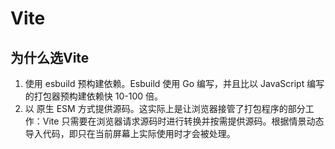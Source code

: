 <!--
 * @Author: Shuwang Wu
 * @Date: 2022-03-11 17:41:01
 * @LastEditTime: 2022-03-11 17:43:46
 * @LastEditors: Shuwang Wu
 * @Description: vite
 * @FilePath: \notes\notes\vite.md
-->

# Vite

## 为什么选Vite

1. 使用 esbuild 预构建依赖。Esbuild 使用 Go 编写，并且比以 JavaScript 编写的打包器预构建依赖快 10-100 倍。
2. 以 原生 ESM 方式提供源码。这实际上是让浏览器接管了打包程序的部分工作：Vite 只需要在浏览器请求源码时进行转换并按需提供源码。根据情景动态导入代码，即只在当前屏幕上实际使用时才会被处理。